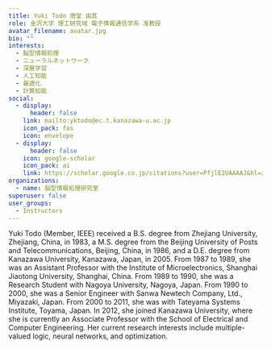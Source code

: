 ```yaml
---
title: Yuki Todo 唐堂 由其
role: 金沢大学 理工研究域 電子情報通信学系 准教授
avatar_filename: avatar.jpg
bio: ""
interests:
  - 脳型情報処理
  - ニューラルネットワーク
  - 深層学習
  - 人工知能
  - 最適化
  - 計算知能
social:
  - display:
      header: false
    link: mailto:yktodo@ec.t.kanazawa-u.ac.jp
    icon_pack: fas
    icon: envelope
  - display:
      header: false
    icon: google-scholar
    icon_pack: ai
    link: https://scholar.google.co.jp/citations?user=PfjlE2UAAAAJ&hl=zh-CN
organizations:
  - name: 脳型情報処理研究室
superuser: false
user_groups:
  - Instructors
---
```

Yuki Todo (Member, IEEE) received a B.S. degree from Zhejiang University, Zhejiang, China, in 1983, a M.S. degree from the Beijing University of Posts and Telecommunications, Beijing, China, in 1986, and a D.E. degree from Kanazawa University, Kanazawa, Japan, in 2005. From 1987 to 1989, she was an Assistant Professor with the Institute of Microelectronics, Shanghai Jiaotong University, Shanghai, China. From 1989 to 1990, she was a Research Student with Nagoya University, Nagoya, Japan. From 1990 to 2000, she was a Senior Engineer with Sanwa Newtech Company, Ltd., Miyazaki, Japan. From 2000 to 2011, she was with Tateyama Systems Institute, Toyama, Japan. In 2012, she joined Kanazawa University, where she is currently an Associate Professor with the School of Electrical and Computer Engineering. Her current research interests include multiple-valued logic, neural networks, and optimization.